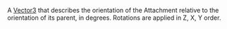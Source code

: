 A [Vector3](https://developer.roblox.com/api-reference/datatype/Vector3) that describes the orientation of the Attachment relative to the orientation of its parent, in degrees. Rotations are applied in Z, X, Y order.
